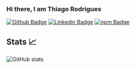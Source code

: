 ### Hi there, I am Thiago Rodrigues

[![Github Badge](https://img.shields.io/badge/GitHub-100000?style=for-the-badge&logo=github&logoColor=white)](https://github.com/rodrigues-t)
[![Linkedin Badge](https://img.shields.io/badge/LinkedIn-0077B5?style=for-the-badge&logo=linkedin&logoColor=white)](https://www.linkedin.com/in/rodrigues-t/)
[![npm Badge](https://img.shields.io/badge/npm-CB3837?style=for-the-badge&logo=npm&logoColor=white)](https://www.npmjs.com/~rodrigues-t)

## Stats :chart_with_upwards_trend:

![GitHub stats](https://github-readme-stats.vercel.app/api?username=rodrigues-t&show_icons=true&count_private=true&hide=contribs)
<!--
![Top Langs](https://github-readme-stats.vercel.app/api/top-langs/?username=rodrigues-t&layout=compact&count_private=true$langs_count=10)
-->
